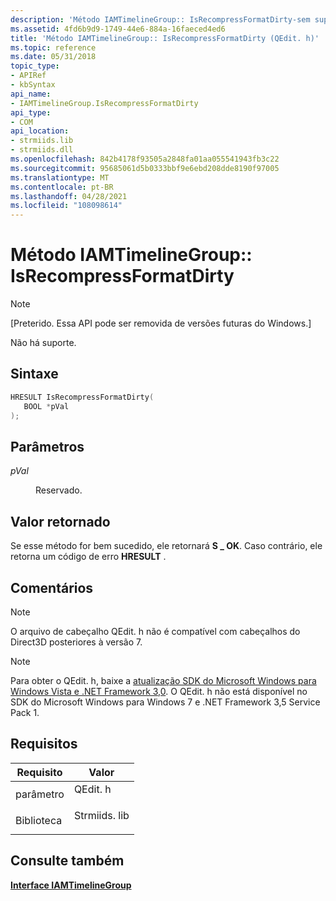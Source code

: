 ```yaml
---
description: 'Método IAMTimelineGroup:: IsRecompressFormatDirty-sem suporte.'
ms.assetid: 4fd6b9d9-1749-44e6-884a-16faeced4ed6
title: 'Método IAMTimelineGroup:: IsRecompressFormatDirty (QEdit. h)'
ms.topic: reference
ms.date: 05/31/2018
topic_type:
- APIRef
- kbSyntax
api_name:
- IAMTimelineGroup.IsRecompressFormatDirty
api_type:
- COM
api_location:
- strmiids.lib
- strmiids.dll
ms.openlocfilehash: 842b4178f93505a2848fa01aa055541943fb3c22
ms.sourcegitcommit: 95685061d5b0333bbf9e6ebd208dde8190f97005
ms.translationtype: MT
ms.contentlocale: pt-BR
ms.lasthandoff: 04/28/2021
ms.locfileid: "108098614"
---
```

# <a name="iamtimelinegroupisrecompressformatdirty-method"></a>Método IAMTimelineGroup:: IsRecompressFormatDirty

> [!Note]  
> \[Preterido. Essa API pode ser removida de versões futuras do Windows.\]

 

Não há suporte.

## <a name="syntax"></a>Sintaxe


```C++
HRESULT IsRecompressFormatDirty(
   BOOL *pVal
);
```



## <a name="parameters"></a>Parâmetros

<dl> <dt>

*pVal* 
</dt> <dd>

Reservado.

</dd> </dl>

## <a name="return-value"></a>Valor retornado

Se esse método for bem sucedido, ele retornará **S \_ OK**. Caso contrário, ele retorna um código de erro **HRESULT** .

## <a name="remarks"></a>Comentários

> [!Note]  
> O arquivo de cabeçalho QEdit. h não é compatível com cabeçalhos do Direct3D posteriores à versão 7.

 

> [!Note]  
> Para obter o QEdit. h, baixe a [atualização SDK do Microsoft Windows para Windows Vista e .NET Framework 3,0](https://msdn.microsoft.com/windowsvista/bb980924.aspx). O QEdit. h não está disponível no SDK do Microsoft Windows para Windows 7 e .NET Framework 3,5 Service Pack 1.

 

## <a name="requirements"></a>Requisitos



| Requisito | Valor |
|--------------------|-----------------------------------------------------------------------------------------|
| parâmetro<br/>  | <dl> <dt>QEdit. h</dt> </dl>      |
| Biblioteca<br/> | <dl> <dt>Strmiids. lib</dt> </dl> |



## <a name="see-also"></a>Consulte também

<dl> <dt>

[**Interface IAMTimelineGroup**](iamtimelinegroup.md)
</dt> </dl>

 

 




